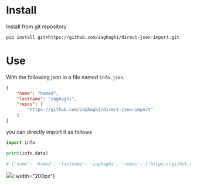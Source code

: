 # Install

Install from git repository
```bash
pip install git+https://github.com/zaghaghi/direct-json-import.git
```

# Use
With the following json in a file named `info.json`.
```json
{
    "name": "hamed",
    "lastname": "zaghaghi",
    "repos": [
        "https://github.com/zaghaghi/direct-json-import"
    ]
}
```

you can directly import it as follows
```python
import info

print(info.data)

# {'name': 'hamed', 'lastname': 'zaghaghi', 'repos': ['https://github.com/zaghaghi/direct-json-import']}
```

![](demo.gif){:width="200px"}

